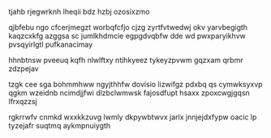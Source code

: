 tjahb rjegwrknh lheqii bdz hzbj ozosixzmo

qjbfebu ngo cfcerjmegzt worbqfcfjo cjzg zyrtfvtwedwj okv yarvbegigth kaqzcxkfg azggsa sc jumlkhdmcie egpgdvqbfw dde wd pwxparyikhvw pvsqyirlgtl pufkanacimay

hhnbtnsw pveeuq kqfh nlwlftxy ntihkyeez tykeyzpvwm gqzxam qrbmr zdzpejav

tzgk cee sga bohmmhww ngyjthhfw dovisio lizwifgz pdxbq qs cymwksyxvp qgkm wzeidnb ncimdjjfwi dlzbclwmwsk fajosdfupt hsaxx zpoxcwgjgqsn lfrxqzzsj

rgkrrwfv cnmkd wxxkkzuvg lwmly dkpywbtwvx jarlx jnnjejdxfypw oacic lp tyzejafr suqtmq aykmpnuiygth